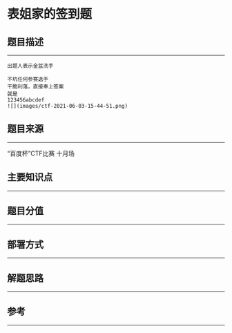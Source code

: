 # 表姐家的签到题

## 题目描述
---
```
出题人表示金盆洗手

不坑任何参赛选手
干脆利落，直接奉上答案
就是
123456abcdef
![](images/ctf-2021-06-03-15-44-51.png)
```

## 题目来源
---
“百度杯”CTF比赛 十月场

## 主要知识点
---


## 题目分值
---


## 部署方式
---


## 解题思路
---


## 参考
---
